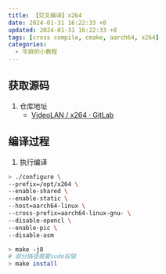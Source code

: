 ```yaml
---
title: 【交叉编译】x264
date: 2024-01-31 16:22:33 +8
updated: 2024-01-31 16:22:33 +8
tags: [cross compile, cmake, aarch64, x264]
categories: 
  - 牛排的小教程
---
```


## 获取源码

1. 仓库地址
   - [VideoLAN / x264 · GitLab](https://code.videolan.org/videolan/x264) 

## 编译过程

1. 执行编译

```bash
> ./configure \
--prefix=/opt/x264 \
--enable-shared \
--enable-static \
--host=aarch64-linux \
--cross-prefix=aarch64-linux-gnu- \
--disable-opencl \
--enable-pic \
--disable-asm

> make -j8
# 部分路径需要sudo权限
> make install
```

